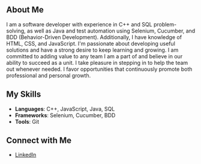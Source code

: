 ## About Me

I am a software developer with experience in C++ and SQL problem-solving, as well as Java and test automation using Selenium, Cucumber, and BDD (Behavior-Driven Development). Additionally, I have knowledge of HTML, CSS, and JavaScript. I'm passionate about developing useful solutions and have a strong desire to keep learning and growing. I am committed to adding value to any team I am a part of and believe in our ability to succeed as a unit. I take pleasure in stepping in to help the team out whenever needed. I favor opportunities that continuously promote both professional and personal growth.

## My Skills

- **Languages**: C++, JavaScript, Java, SQL
- **Frameworks**: Selenium, Cucumber, BDD
- **Tools**: Git

## Connect with Me

- [LinkedIn]([https://www.linkedin.com/in/your-profil](https://www.linkedin.com/in/blessings-mwale-8a3ba5244)e)


